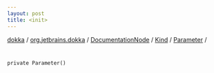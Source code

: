 ```yaml
---
layout: post
title: <init>
---
```

[dokka](../../../../index.md) / [org.jetbrains.dokka](../../../index.md) / [DocumentationNode](../../index.md) / [Kind](../index.md) / [Parameter](index.md) / [<init>](_init_.md)

# <init>

```
private Parameter()
```
